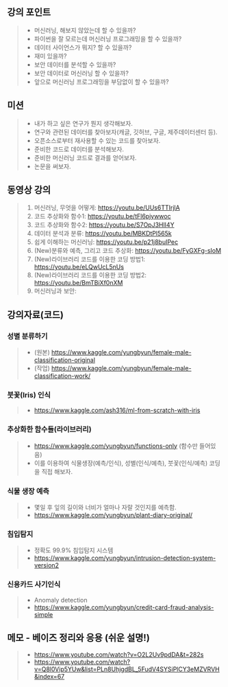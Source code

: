 ## 강의 포인트
> * 머신러닝, 해보지 않았는데 할 수 있을까?
> * 파이썬을 잘 모르는데 머신러닝 프로그래밍을 할 수 있을까?
> * 데이터 사이언스가 뭐지? 할 수 있을까?
> * 재미 있을까?
> * 보안 데이터를 분석할 수 있을까?
> * 보안 데이터로 머신러닝 할 수 있을까? 
> * 앞으로 머신러닝 프로그래밍을 부담없이 할 수 있을까?

## 미션 
> * 내가 하고 싶은 연구가 뭔지 생각해보자.
> * 연구와 관련된 데이터를 찾아보자(캐글, 깃허브, 구글, 제주데이터센터 등).
> * 오픈소스로부터 재사용할 수 있는 코드를 찾아보자. 
> * 준비한 코드로 데이터를 분석해보자.
> * 준비한 머신러닝 코드로 결과를 얻어보자.
> * 논문을 써보자. 

## 동영상 강의
> 1. 머신러닝, 무엇을 어떻게: https://youtu.be/UUs6TTIrjlA
> 2. 코드 추상화와 함수1: https://youtu.be/tFl6pjywwoc
> 3. 코드 추상화와 함수2: https://youtu.be/S7OpJ3HlI4Y
> 4. 데이터 분석과 분류: https://youtu.be/MBKDtPl565k
> 5. 쉽게 이해하는 머신러닝: https://youtu.be/p21j8buIPec
> 6. (New)분류와 예측, 그리고 코드 추상화: https://youtu.be/FyGXFg-sIoM
> 7. (New)라이브러리 코드를 이용한 코딩 방법1: https://youtu.be/eLQwUcL5nUs
> 8. (New)라이브러리 코드를 이용한 코딩 방법2: https://youtu.be/BmTBiXf0nXM
> 9. 머신러닝과 보안: 

## 강의자료(코드)

### 성별 분류하기
> * (원본) https://www.kaggle.com/yungbyun/female-male-classification-original
> * (작업) https://www.kaggle.com/yungbyun/female-male-classification-work/

### 붓꽃(Iris) 인식
> * https://www.kaggle.com/ash316/ml-from-scratch-with-iris

### 추상화한 함수들(라이브러리)
> * https://www.kaggle.com/yungbyun/functions-only (함수만 들어있음) 
> * 이를 이용하여 식물생장(예측/인식), 성별(인식/예측), 붓꽃(인식/예측) 코딩을 직접 해보자. 

### 식물 생장 예측
> * 몇일 후 잎의 길이와 너비가 얼마나 자랄 것인지를 예측함. <br/>
> * https://www.kaggle.com/yungbyun/plant-diary-original/

### 침입탐지
> * 정확도 99.9% 침입탐지 시스템 
> * https://www.kaggle.com/yungbyun/intrusion-detection-system-version2

### 신용카드 사기인식
> * Anomaly detection 
> * https://www.kaggle.com/yungbyun/credit-card-fraud-analysis-simple

## 메모 - 베이즈 정리와 응용 (쉬운 설명!)
> * https://www.youtube.com/watch?v=O2L2Uv9pdDA&t=282s
> * https://www.youtube.com/watch?v=Q8l0Vip5YUw&list=PLn8UhjgdBL_5FudV4SYSiPlCY3eMZVRVH&index=67
